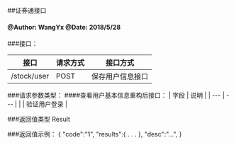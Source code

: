 ##证券通接口
    
#### @Author: WangYx @Date: 2018/5/28 

###接口： 

| 接口 | 请求方式 | 接口方式 |
| ---  | --- | --- |
| /stock/user | POST | 保存用户信息接口 |

###请求参数类型：
####查看用户基本信息重构后接口：
| 字段 | 说明 |
| ---  | --- |
| | 验证用户登录 |


###返回值类型
    Result
    
###返回值示例：
    {
        "code":"1",
        "results":{
            .
            .
            .
        },
        "desc":"...",
    }